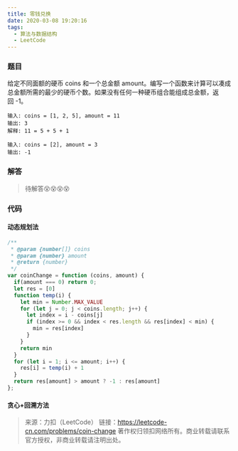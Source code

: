 ```yaml
---
title: 零钱兑换
date: 2020-03-08 19:20:16
tags:
  - 算法与数据结构
  - LeetCode
---
```

### 题目
给定不同面额的硬币 coins 和一个总金额 amount。编写一个函数来计算可以凑成总金额所需的最少的硬币个数。如果没有任何一种硬币组合能组成总金额，返回 -1。
```
输入: coins = [1, 2, 5], amount = 11
输出: 3 
解释: 11 = 5 + 5 + 1
```
```
输入: coins = [2], amount = 3
输出: -1
```
### 解答
> 待解答😵😵😵😵
### 代码

#### 动态规划法
```js
/**
 * @param {number[]} coins
 * @param {number} amount
 * @return {number}
 */
var coinChange = function (coins, amount) {
  if(amount === 0) return 0;
  let res = [0]
  function temp(i) {
    let min = Number.MAX_VALUE
    for (let j = 0; j < coins.length; j++) {
      let index = i - coins[j]
      if (index >= 0 && index < res.length && res[index] < min) {
        min = res[index]
      }
    }
    return min
  }
  for (let i = 1; i <= amount; i++) {
    res[i] = temp(i) + 1
  }
  return res[amount] > amount ? -1 : res[amount]
};
```
#### 贪心+回溯方法


>来源：力扣（LeetCode）
>链接：https://leetcode-cn.com/problems/coin-change
>著作权归领扣网络所有。商业转载请联系官方授权，非商业转载请注明出处。